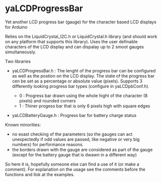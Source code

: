 # yaLCDProgressBar

Yet another LCD progress bar (gauge) for the character based LCD displays for Arduino

Relies on the LiquidCrystal_I2C.h or LiquidCrystal.h library (and should work on any platform that supports this library). Uses the user definable characters of the LCD display and can dispalay up to 2 smoot gauges simultaneously.

Two libraries 
- yaLCDProgressBar.h : The lenght of the progress bar can be configured as well as the postion on the LCD display. The state of the progress bar cen be set as a percentage or absolute value (pixels). Supports 3 differently looking progress bar types (configure in yaLCDpbConf.h).
  - 0 : Progress bar drawn using the whole hight of the character (8 pixels) and rounded corners
  - 1 : Thiner progess bar that is only 6 pixels high with square edges

- yaLCDBatteryGauge.h : Progress bar for battery charge status

Known minorities:
- no exast checking of the parameters (so the gauges can act unexpectedly if odd values are passed, like negative or very big numbers) for performance reasons.
- the borders drawn with the gauge are considered as part of the gauge (except for the battery gauge that is dwawn in a different way) 

So here it is, hopefully someone else can find a use of it (or make a comment).
For explanation on the usage see the comments before the functions and llok at the examples.
